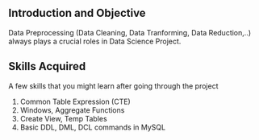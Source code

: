 
## Introduction and Objective ##
Data Preprocessing (Data Cleaning, Data Tranforming, Data Reduction,..) always plays a crucial roles in Data Science Project. 

## Skills Acquired ##
A few skills that you might learn after going through the project
1. Common Table Expression (CTE)
2. Windows, Aggregate Functions
3. Create View, Temp Tables
4. Basic DDL, DML, DCL commands in MySQL
